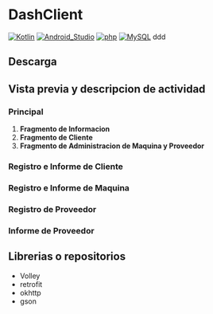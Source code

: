 # DashClient
[![Kotlin](https://img.shields.io/badge/Kotlin-AE57FA?style=flat-square&logo=kotlin&logoColor=white&labelColor=AE57FA)]()
[![Android_Studio](https://img.shields.io/badge/Android_Studio-3DDC84?style=flat-square&logo=android-studio&logoColor=black&labelColor=3DDC84)]()
[![php](https://img.shields.io/badge/php-F7DF1E?style=flat-square&logo=php&logoColor=black&labelColor=F7DF1E)]()
[![MySQL](https://img.shields.io/badge/MySQL-279FDF?style=flat-square&logo=mysql&logoColor=white&labelColor=279FDF)]()
ddd
## Descarga

## Vista previa y descripcion de actividad
### Principal
  1. **Fragmento de Informacion**
  2. **Fragmento de Cliente**
  3. **Fragmento de Administracion de Maquina y Proveedor**
### Registro e Informe de Cliente
### Registro e Informe de Maquina
### Registro de Proveedor
### Informe de Proveedor

## Librerias o repositorios
  - Volley
  - retrofit
  - okhttp
  - gson
